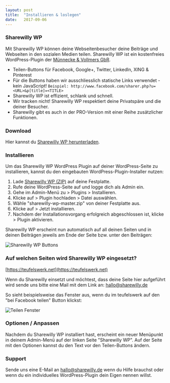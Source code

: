 ```yaml
---
layout: post
title:  "Installieren & loslegen"
date:   2017-09-06
---
```


### Sharewilly WP
Mit Sharewilly WP können deine Webseitenbesucher deine Beiträge und Webseiten in den sozialen Medien teilen. Sharewilly WP ist ein kostenfreies WordPress-Plugin der [Münnecke & Vollmers GbR](http://muennecke-vollmers.de).  

* Teilen-Buttons für Facebook, Google+, Twitter, LinkedIn, XING & Pinterest
* Für die Buttons haben wir ausschliesslich statische Links verwendet - kein JavaScript!
  `Beispiel: http://www.facebook.com/sharer.php?u=<URL>&p[title]=<TITLE>`
* Sharewilly WP ist effizient, schlank und schnell.
* Wir tracken nicht! Sharewilly WP respektiert deine Privatspäre und die deiner Besucher.
* Sharewilly gibt es auch in der PRO-Version mit einer Reihe zusätzlicher Funktionen.

### Download
Hier kannst du [Sharewilly WP herunterladen](https://github.com/sharewilly/sharewilly-wp/archive/master.zip).

### Installieren

Um das Sharewilly WP WordPress Plugin auf deiner WordPress-Seite zu installieren, kannst du den eingebauten WordPress-Plugin-Installer nutzen:

1. Lade [Sharewilly WP (ZIP)](https://github.com/sharewilly/sharewilly-wp/archive/master.zip) auf deine Festplatte.
2. Rufe deine WordPress-Seite auf und logge dich als Admin ein.
3. Gehe im Admin-Menü zu > Plugins > Installieren. 
4. Klicke auf > Plugin hochladen > Datei auswählen. 
5. Wähle "sharewilly-wp-master.zip" von deiner Festplatte aus.
6. Klicke auf > Jetzt installieren. 
7. Nachdem der Installationsvorgang erfolgreich abgeschlossen ist, klicke > Plugin aktivieren.

Sharewilly WP erscheint nun automatisch auf all deinen Seiten und in deinen Beiträgen jeweils am Ende der Seite bzw. unter den Beiträgen:

![Sharewilly WP Buttons](https://www.teufelswerk.net/wp-content/uploads/2017/09/sharewilly-buttons.png)

### Auf welchen Seiten wird Sharewilly WP eingesetzt?

[https://teufelswerk.net](https://teufelswerk.net)

Wenn du Sharewilly einsetzt und möchtest, dass deine Seite hier aufgeführt wird sende uns bitte eine Mail mit dem Link an: hallo@sharewilly.de

So sieht beispielsweise das Fenster aus, wenn du im teufelswerk auf den "bei Facebook teilen" Button klickst:

![Teilen Fenster](https://www.teufelswerk.net/wp-content/uploads/2017/09/Sharewilly-WP-teilen-Fenster-small.png)

### Optionen / Anpassen

Nachdem du Sharewilly WP installiert hast, erscheint ein neuer Menüpunkt in deinem Admin-Menü auf der linken Seite "Sharewilly WP". Auf der Seite mit den Optionen kannst du den Text vor den Teilen-Buttons ändern.

### Support

Sende uns eine E-Mail an hallo@sharewilly.de wenn du Hilfe brauchst oder wenn du ein individuelles WordPress-Plugin dein Eigen nennen willst.
